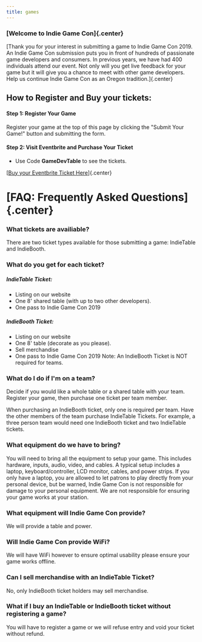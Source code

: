 ```yaml
---
title: games
---
```


### [Welcome to Indie Game Con]{.center}
[Thank you for your interest in submitting a game to Indie Game Con 2019. An Indie Game Con submission puts you in front of hundreds of passionate game developers and consumers. In previous years, we have had 400 individuals attend our event. Not only will you get live feedback for your game but it will give you a chance to meet with other game developers. Help us continue Indie Game Con as an Oregon tradition.]{.center}

## How to Register and Buy your tickets:
#### Step 1: Register Your Game
Register your game at the top of this page by clicking the "Submit Your Game!" button and submitting the form.

#### Step 2: Visit Eventbrite and Purchase Your Ticket
* Use Code <b>GameDevTable</b> to see the tickets.

[[Buy your Eventbrite Ticket Here](https://indiegamecon2019.eventbrite.com)]{.center}

# [FAQ: Frequently Asked Questions]{.center}
### What tickets are availiable?
There are two ticket types available for those submitting a game: IndieTable and IndieBooth.

### What do you get for each ticket?
##### IndieTable Ticket:
* Listing on our website
* One 8' shared table (with up to two other developers).
* One pass to Indie Game Con 2019

##### IndieBooth Ticket:
* Listing on our website
* One 8' table (decorate as you please).
* Sell merchandise
* One pass to Indie Game Con 2019
Note: An IndieBooth Ticket is NOT required for teams.

### What do I do if I'm on a team?
Decide if you would like a whole table or a shared table with your team. Register your game, then purchase one ticket per team member.

When purchasing an IndieBooth ticket, only one is required per team. Have the other members of the team purchase IndieTable Tickets. For example, a three person team would need one IndieBooth ticket and two IndieTable tickets.

### What equipment do we have to bring?
You will need to bring all the equipment to setup your game. This includes hardware, inputs, audio, video, and cables. A typical setup includes a laptop, keyboard/controller, LCD monitor, cables, and power strips. If you only have a laptop, you are allowed to let patrons to play directly from your personal device, but be warned, Indie Game Con is not responsible for damage to your personal equipment. We are not responsible for ensuring your game works at your station.

### What equipment will Indie Game Con provide?
We will provide a table and power.

### Will Indie Game Con provide WiFi?
We will have WiFi however to ensure optimal usability please ensure your game works offline.

### Can I sell merchandise with an IndieTable Ticket?
No, only IndieBooth ticket holders may sell merchandise.

### What if I buy an IndieTable or IndieBooth ticket without registering a game?
You will have to register a game or we will refuse entry and void your ticket without refund.
